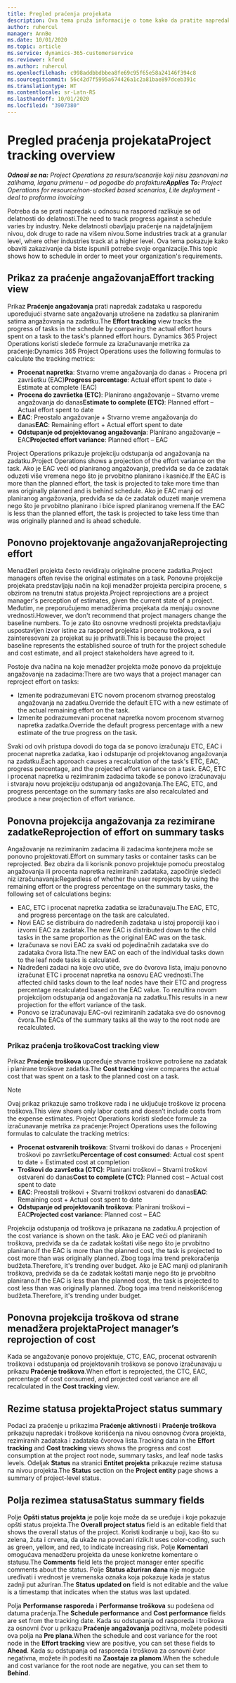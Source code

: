 ```yaml
---
title: Pregled praćenja projekata
description: Ova tema pruža informacije o tome kako da pratite napredak projekta i troškove korišćenja.
author: ruhercul
manager: AnnBe
ms.date: 10/01/2020
ms.topic: article
ms.service: dynamics-365-customerservice
ms.reviewer: kfend
ms.author: ruhercul
ms.openlocfilehash: c998addbbdbbea8fe69c95f65e58a24146f394c8
ms.sourcegitcommit: 56c42d7f5995a674426a1c2a81bae897dceb391c
ms.translationtype: HT
ms.contentlocale: sr-Latn-RS
ms.lasthandoff: 10/01/2020
ms.locfileid: "3907380"
---
```

# <a name="project-tracking-overview"></a><span data-ttu-id="d7382-103">Pregled praćenja projekata</span><span class="sxs-lookup"><span data-stu-id="d7382-103">Project tracking overview</span></span>

<span data-ttu-id="d7382-104">_**Odnosi se na:** Project Operations za resurs/scenarije koji nisu zasnovani na zalihama, laganu primenu – od pogodbe do profakture_</span><span class="sxs-lookup"><span data-stu-id="d7382-104">_**Applies To:** Project Operations for resource/non-stocked based scenarios, Lite deployment - deal to proforma invoicing_</span></span>

<span data-ttu-id="d7382-105">Potreba da se prati napredak u odnosu na raspored razlikuje se od delatnosti do delatnosti.</span><span class="sxs-lookup"><span data-stu-id="d7382-105">The need to track progress against a schedule varies by industry.</span></span> <span data-ttu-id="d7382-106">Neke delatnosti obavljaju praćenje na najdetaljnijem nivou, dok druge to rade na višem nivou.</span><span class="sxs-lookup"><span data-stu-id="d7382-106">Some industries track at a granular level, where other industries track at a higher level.</span></span> <span data-ttu-id="d7382-107">Ova tema pokazuje kako obaviti zakazivanje da biste ispunili potrebe svoje organizacije.</span><span class="sxs-lookup"><span data-stu-id="d7382-107">This topic shows how to schedule in order to meet your organization's requirements.</span></span>

## <a name="effort-tracking-view"></a><span data-ttu-id="d7382-108">Prikaz za praćenje angažovanja</span><span class="sxs-lookup"><span data-stu-id="d7382-108">Effort tracking view</span></span>

<span data-ttu-id="d7382-109">Prikaz **Praćenje angažovanja** prati napredak zadataka u rasporedu upoređujući stvarne sate angažovanja utrošene na zadatku sa planiranim satima angažovanja na zadatku.</span><span class="sxs-lookup"><span data-stu-id="d7382-109">The **Effort tracking** view tracks the progress of tasks in the schedule by comparing the actual effort hours spent on a task to the task's planned effort hours.</span></span> <span data-ttu-id="d7382-110">Dynamics 365 Project Operations koristi sledeće formule za izračunavanje metrika za praćenje:</span><span class="sxs-lookup"><span data-stu-id="d7382-110">Dynamics 365 Project Operations uses the following formulas to calculate the tracking metrics:</span></span>

- <span data-ttu-id="d7382-111">**Procenat napretka**: Stvarno vreme angažovanja do danas ÷ Procena pri završetku (EAC)</span><span class="sxs-lookup"><span data-stu-id="d7382-111">**Progress percentage**: Actual effort spent to date ÷ Estimate at complete (EAC)</span></span> 
- <span data-ttu-id="d7382-112">**Procena do završetka (ETC)**: Planirano angažovanje – Stvarno vreme angažovanja do danas</span><span class="sxs-lookup"><span data-stu-id="d7382-112">**Estimate to complete (ETC)**: Planned effort – Actual effort spent to date</span></span> 
- <span data-ttu-id="d7382-113">**EAC**: Preostalo angažovanje + Stvarno vreme angažovanja do danas</span><span class="sxs-lookup"><span data-stu-id="d7382-113">**EAC**: Remaining effort + Actual effort spent to date</span></span> 
- <span data-ttu-id="d7382-114">**Odstupanje od projektovanog angažovanja**: Planirano angažovanje – EAC</span><span class="sxs-lookup"><span data-stu-id="d7382-114">**Projected effort variance**: Planned effort – EAC</span></span>

<span data-ttu-id="d7382-115">Project Operations prikazuje projekciju odstupanja od angažovanja na zadatku.</span><span class="sxs-lookup"><span data-stu-id="d7382-115">Project Operations shows a projection of the effort variance on the task.</span></span> <span data-ttu-id="d7382-116">Ako je EAC veći od planiranog angažovanja, predviđa se da će zadatak oduzeti više vremena nego što je prvobitno planirano i kasniće.</span><span class="sxs-lookup"><span data-stu-id="d7382-116">If the EAC is more than the planned effort, the task is projected to take more time than was originally planned and is behind schedule.</span></span> <span data-ttu-id="d7382-117">Ako je EAC manji od planiranog angažovanja, predviđa se da će zadatak oduzeti manje vremena nego što je prvobitno planirano i biće ispred planiranog vremena.</span><span class="sxs-lookup"><span data-stu-id="d7382-117">If the EAC is less than the planned effort, the task is projected to take less time than was originally planned and is ahead schedule.</span></span>

## <a name="reprojecting-effort"></a><span data-ttu-id="d7382-118">Ponovno projektovanje angažovanja</span><span class="sxs-lookup"><span data-stu-id="d7382-118">Reprojecting effort</span></span>

<span data-ttu-id="d7382-119">Menadžeri projekta često revidiraju originalne procene zadatka.</span><span class="sxs-lookup"><span data-stu-id="d7382-119">Project managers often revise the original estimates on a task.</span></span> <span data-ttu-id="d7382-120">Ponovne projekcije projekata predstavljaju način na koji menadžer projekta percipira procene, s obzirom na trenutni status projekta.</span><span class="sxs-lookup"><span data-stu-id="d7382-120">Project reprojections are a project manager's perception of estimates, given the current state of a project.</span></span> <span data-ttu-id="d7382-121">Međutim, ne preporučujemo menadžerima projekata da menjaju osnovne vrednosti.</span><span class="sxs-lookup"><span data-stu-id="d7382-121">However, we don't recommend that project managers change the baseline numbers.</span></span> <span data-ttu-id="d7382-122">To je zato što osnovne vrednosti projekta predstavljaju uspostavljen izvor istine za raspored projekta i procenu troškova, a svi zainteresovani za projekat su je prihvatili.</span><span class="sxs-lookup"><span data-stu-id="d7382-122">This is because the project baseline represents the established source of truth for the project schedule and cost estimate, and all project stakeholders have agreed to it.</span></span>

<span data-ttu-id="d7382-123">Postoje dva načina na koje menadžer projekta može ponovo da projektuje angažovanje na zadacima:</span><span class="sxs-lookup"><span data-stu-id="d7382-123">There are two ways that a project manager can reproject effort on tasks:</span></span>

- <span data-ttu-id="d7382-124">Izmenite podrazumevani ETC novom procenom stvarnog preostalog angažovanja na zadatku.</span><span class="sxs-lookup"><span data-stu-id="d7382-124">Override the default ETC with a new estimate of the actual remaining effort on the task.</span></span> 
- <span data-ttu-id="d7382-125">Izmenite podrazumevani procenat napretka novom procenom stvarnog napretka zadatka.</span><span class="sxs-lookup"><span data-stu-id="d7382-125">Override the default progress percentage with a new estimate of the true progress on the task.</span></span>

<span data-ttu-id="d7382-126">Svaki od ovih pristupa dovodi do toga da se ponovo izračunaju ETC, EAC i procenat napretka zadatka, kao i odstupanje od projektovanog angažovanja na zadatku.</span><span class="sxs-lookup"><span data-stu-id="d7382-126">Each approach causes a recalculation of the task's ETC, EAC, progress percentage, and the projected effort variance on a task.</span></span> <span data-ttu-id="d7382-127">EAC, ETC i procenat napretka u rezimiranim zadacima takođe se ponovo izračunavaju i stvaraju novu projekciju odstupanja od angažovanja.</span><span class="sxs-lookup"><span data-stu-id="d7382-127">The EAC, ETC, and progress percentage on the summary tasks are also recalculated and produce a new projection of effort variance.</span></span>

## <a name="reprojection-of-effort-on-summary-tasks"></a><span data-ttu-id="d7382-128">Ponovna projekcija angažovanja za rezimirane zadatke</span><span class="sxs-lookup"><span data-stu-id="d7382-128">Reprojection of effort on summary tasks</span></span>

<span data-ttu-id="d7382-129">Angažovanje na rezimiranim zadacima ili zadacima kontejnera može se ponovno projektovati.</span><span class="sxs-lookup"><span data-stu-id="d7382-129">Effort on summary tasks or container tasks can be reprojected.</span></span> <span data-ttu-id="d7382-130">Bez obzira da li korisnik ponovo projektuje pomoću preostalog angažovanja ili procenta napretka rezimiranih zadataka, započinje sledeći niz izračunavanja:</span><span class="sxs-lookup"><span data-stu-id="d7382-130">Regardless of whether the user reprojects by using the remaining effort or the progress percentage on the summary tasks, the following set of calculations begins:</span></span>

- <span data-ttu-id="d7382-131">EAC, ETC i procenat napretka zadatka se izračunavaju.</span><span class="sxs-lookup"><span data-stu-id="d7382-131">The EAC, ETC, and progress percentage on the task are calculated.</span></span>
- <span data-ttu-id="d7382-132">Novi EAC se distribuira do nadređenih zadataka u istoj proporciji kao i izvorni EAC za zadatak.</span><span class="sxs-lookup"><span data-stu-id="d7382-132">The new EAC is distributed down to the child tasks in the same proportion as the original EAC was on the task.</span></span>
- <span data-ttu-id="d7382-133">Izračunava se novi EAC za svaki od pojedinačnih zadataka sve do zadataka čvora lista.</span><span class="sxs-lookup"><span data-stu-id="d7382-133">The new EAC on each of the individual tasks down to the leaf node tasks is calculated.</span></span> 
- <span data-ttu-id="d7382-134">Nadređeni zadaci na koje ovo utiče, sve do čvorova lista, imaju ponovno izračunat ETC i procenat napretka na osnovu EAC vrednosti.</span><span class="sxs-lookup"><span data-stu-id="d7382-134">The affected child tasks down to the leaf nodes have their ETC and progress percentage recalculated based on the EAC value.</span></span> <span data-ttu-id="d7382-135">To rezultira novom projekcijom odstupanja od angažovanja na zadatku.</span><span class="sxs-lookup"><span data-stu-id="d7382-135">This results in a new projection for the effort variance of the task.</span></span> 
- <span data-ttu-id="d7382-136">Ponovo se izračunavaju EAC-ovi rezimiranih zadataka sve do osnovnog čvora.</span><span class="sxs-lookup"><span data-stu-id="d7382-136">The EACs of the summary tasks all the way to the root node are recalculated.</span></span>

### <a name="cost-tracking-view"></a><span data-ttu-id="d7382-137">Prikaz praćenja troškova</span><span class="sxs-lookup"><span data-stu-id="d7382-137">Cost tracking view</span></span> 

<span data-ttu-id="d7382-138">Prikaz **Praćenje troškova** upoređuje stvarne troškove potrošene na zadatak i planirane troškove zadatka.</span><span class="sxs-lookup"><span data-stu-id="d7382-138">The **Cost tracking** view compares the actual cost that was spent on a task to the planned cost on a task.</span></span> 

> [!NOTE]
> <span data-ttu-id="d7382-139">Ovaj prikaz prikazuje samo troškove rada i ne uključuje troškove iz procena troškova.</span><span class="sxs-lookup"><span data-stu-id="d7382-139">This view shows only labor costs and doesn’t include costs from the expense estimates.</span></span> <span data-ttu-id="d7382-140">Project Operations koristi sledeće formule za izračunavanje metrika za praćenje:</span><span class="sxs-lookup"><span data-stu-id="d7382-140">Project Operations uses the following formulas to calculate the tracking metrics:</span></span>

- <span data-ttu-id="d7382-141">**Procenat ostvarenih troškova**: Stvarni troškovi do danas ÷ Procenjeni troškovi po završetku</span><span class="sxs-lookup"><span data-stu-id="d7382-141">**Percentage of cost consumed**: Actual cost spent to date ÷ Estimated cost at completion</span></span>
- <span data-ttu-id="d7382-142">**Troškovi do završetka (CTC)**: Planirani troškovi – Stvarni troškovi ostvareni do danas</span><span class="sxs-lookup"><span data-stu-id="d7382-142">**Cost to complete (CTC)**: Planned cost – Actual cost spent to date</span></span>
- <span data-ttu-id="d7382-143">**EAC**: Preostali troškovi + Stvarni troškovi ostvareni do danas</span><span class="sxs-lookup"><span data-stu-id="d7382-143">**EAC**: Remaining cost + Actual cost spent to date</span></span>
- <span data-ttu-id="d7382-144">**Odstupanje od projektovanih troškova**: Planirani troškovi – EAC</span><span class="sxs-lookup"><span data-stu-id="d7382-144">**Projected cost variance**: Planned cost – EAC</span></span>

<span data-ttu-id="d7382-145">Projekcija odstupanja od troškova je prikazana na zadatku.</span><span class="sxs-lookup"><span data-stu-id="d7382-145">A projection of the cost variance is shown on the task.</span></span> <span data-ttu-id="d7382-146">Ako je EAC veći od planiranih troškova, predviđa se da će zadatak koštati više nego što je prvobitno planirano.</span><span class="sxs-lookup"><span data-stu-id="d7382-146">If the EAC is more than the planned cost, the task is projected to cost more than was originally planned.</span></span> <span data-ttu-id="d7382-147">Zbog toga ima trend prekoračenja budžeta.</span><span class="sxs-lookup"><span data-stu-id="d7382-147">Therefore, it's trending over budget.</span></span> <span data-ttu-id="d7382-148">Ako je EAC manji od planiranih troškova, predviđa se da će zadatak koštati manje nego što je prvobitno planirano.</span><span class="sxs-lookup"><span data-stu-id="d7382-148">If the EAC is less than the planned cost, the task is projected to cost less than was originally planned.</span></span> <span data-ttu-id="d7382-149">Zbog toga ima trend neiskorišćenog budžeta.</span><span class="sxs-lookup"><span data-stu-id="d7382-149">Therefore, it's trending under budget.</span></span>

## <a name="project-managers-reprojection-of-cost"></a><span data-ttu-id="d7382-150">Ponovna projekcija troškova od strane menadžera projekta</span><span class="sxs-lookup"><span data-stu-id="d7382-150">Project manager’s reprojection of cost</span></span>

<span data-ttu-id="d7382-151">Kada se angažovanje ponovo projektuje, CTC, EAC, procenat ostvarenih troškova i odstupanja od projektovanih troškova se ponovo izračunavaju u prikazu **Praćenje troškova**.</span><span class="sxs-lookup"><span data-stu-id="d7382-151">When effort is reprojected, the CTC, EAC, percentage of cost consumed, and projected cost variance are all recalculated in the **Cost tracking** view.</span></span>

## <a name="project-status-summary"></a><span data-ttu-id="d7382-152">Rezime statusa projekta</span><span class="sxs-lookup"><span data-stu-id="d7382-152">Project status summary</span></span>

<span data-ttu-id="d7382-153">Podaci za praćenje u prikazima **Praćenje aktivnosti** i **Praćenje troškova** prikazuju napredak i troškove korišćenja na nivou osnovnog čvora projekta, rezimiranih zadataka i zadataka čvorova lista.</span><span class="sxs-lookup"><span data-stu-id="d7382-153">Tracking data in the **Effort tracking** and **Cost tracking** views shows the progress and cost consumption at the project root node, summary tasks, and leaf node tasks levels.</span></span> <span data-ttu-id="d7382-154">Odeljak **Status** na stranici **Entitet projekta** prikazuje rezime statusa na nivou projekta.</span><span class="sxs-lookup"><span data-stu-id="d7382-154">The **Status** section on the **Project entity** page shows a summary of project-level status.</span></span>

## <a name="status-summary-fields"></a><span data-ttu-id="d7382-155">Polja rezimea statusa</span><span class="sxs-lookup"><span data-stu-id="d7382-155">Status summary fields</span></span>

<span data-ttu-id="d7382-156">Polje **Opšti status projekta** je polje koje može da se uređuje i koje pokazuje opšti status projekta.</span><span class="sxs-lookup"><span data-stu-id="d7382-156">The **Overall project status** field is an editable field that shows the overall status of the project.</span></span> <span data-ttu-id="d7382-157">Koristi kodiranje u boji, kao što su zelena, žuta i crvena, da ukaže na povećani rizik.</span><span class="sxs-lookup"><span data-stu-id="d7382-157">It uses color-coding, such as green, yellow, and red, to indicate increasing risk.</span></span> <span data-ttu-id="d7382-158">Polje **Komentari** omogućava menadžeru projekta da unese konkretne komentare o statusu.</span><span class="sxs-lookup"><span data-stu-id="d7382-158">The **Comments** field lets the project manager enter specific comments about the status.</span></span> <span data-ttu-id="d7382-159">Polje **Status ažuriran dana** nije moguće uređivati i vrednost je vremenska oznaka koja pokazuje kada je status zadnji put ažuriran.</span><span class="sxs-lookup"><span data-stu-id="d7382-159">The **Status updated on** field is not editable and the value is a timestamp that indicates when the status was last updated.</span></span>

<span data-ttu-id="d7382-160">Polja **Performanse rasporeda** i **Performanse troškova** su podešena od datuma praćenja.</span><span class="sxs-lookup"><span data-stu-id="d7382-160">The **Schedule performance** and **Cost performance** fields are set from the tracking date.</span></span> <span data-ttu-id="d7382-161">Kada su odstupanja od rasporeda i troškova za osnovni čvor u prikazu **Praćenje angažovanja** pozitivna, možete podesiti ova polja na **Pre plana**.</span><span class="sxs-lookup"><span data-stu-id="d7382-161">When the schedule and cost variance for the root node in the **Effort tracking** view are positive, you can set these fields to **Ahead**.</span></span> <span data-ttu-id="d7382-162">Kada su odstupanja od rasporeda i troškova za osnovni čvor negativna, možete ih podesiti na **Zaostaje za planom**.</span><span class="sxs-lookup"><span data-stu-id="d7382-162">When the schedule and cost variance for the root node are negative, you can set them to **Behind**.</span></span>
